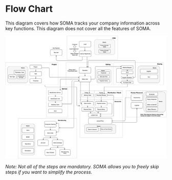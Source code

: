 
# Flow Chart


This diagram covers how SOMA tracks your company information across key
functions. This diagram does not cover all the features of SOMA.


![Workflow](/files/overview-flow.png)


*Note: Not all of the steps are mandatory. SOMA allows you to freely skip
steps if you want to simplify the process.*


